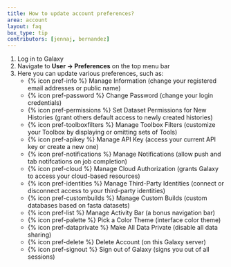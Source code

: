```yaml
---
title: How to update account preferences?
area: account
layout: faq
box_type: tip
contributors: [jennaj, bernandez]
---
```



1. Log in to Galaxy
2. Navigate to **User -> Preferences** on the top menu bar
3. Here you can update various preferences, such as:
   - {% icon pref-info %} Manage Information (change your registered email addresses or public name)
   - {% icon pref-password %} Change Password (change your login credentials)
   - {% icon pref-permissions %} Set Dataset Permissions for New Histories (grant others default access to newly created histories)
   - {% icon pref-toolboxfilters %} Manage Toolbox Filters (customize your Toolbox by displaying or omitting sets of Tools)
   - {% icon pref-apikey %} Manage API Key (access your current API key or create a new one)
   - {% icon pref-notifications %} Manage Notifications (allow push and tab notifcations on job completion)
   - {% icon pref-cloud %} Manage Cloud Authorization (grants Galaxy to access your cloud-based resources)
   - {% icon pref-identities %} Manage Third-Party Identities (connect or disconnect access to your third-party identities)
   - {% icon pref-custombuilds %} Manage Custom Builds (custom databases based on fasta datasets)
   - {% icon pref-list %} Manage Activity Bar (a bonus navigation bar)
   - {% icon pref-palette %} Pick a Color Theme (interface color theme)
   - {% icon pref-dataprivate %} Make All Data Private (disable all data sharing)
   - {% icon pref-delete %} Delete Account (on this Galaxy server)
   - {% icon pref-signout %} Sign out of Galaxy (signs you out of all sessions)
